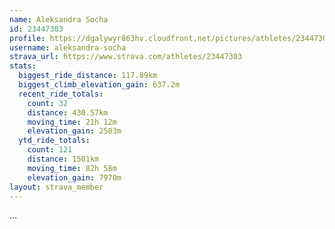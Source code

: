 ```yaml
---
name: Aleksandra Socha
id: 23447303
profile: https://dgalywyr863hv.cloudfront.net/pictures/athletes/23447303/14745546/4/large.jpg
username: aleksandra-socha
strava_url: https://www.strava.com/athletes/23447303
stats:
  biggest_ride_distance: 117.89km
  biggest_climb_elevation_gain: 637.2m
  recent_ride_totals:
    count: 32
    distance: 430.57km
    moving_time: 21h 12m
    elevation_gain: 2503m
  ytd_ride_totals:
    count: 121
    distance: 1501km
    moving_time: 82h 58m
    elevation_gain: 7970m
layout: strava_member
--- 
```

...
